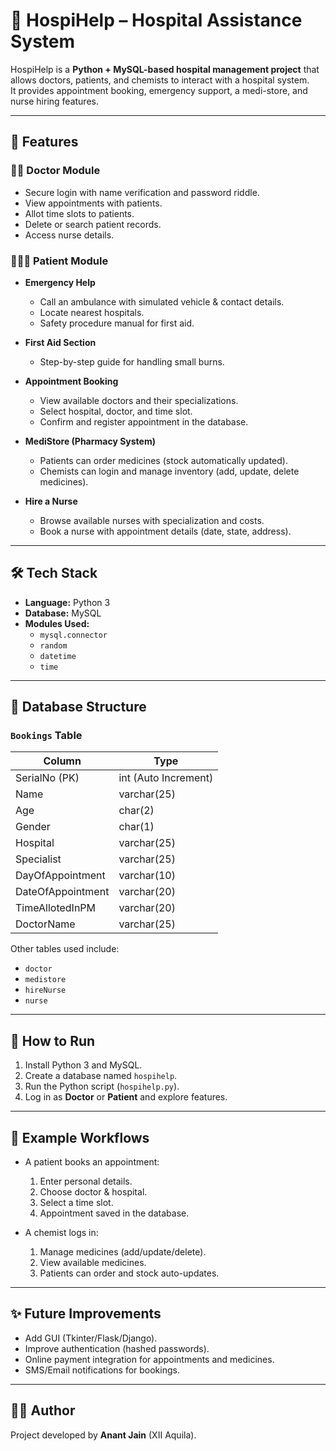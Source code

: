 # 🏥 HospiHelp – Hospital Assistance System

HospiHelp is a **Python + MySQL-based hospital management project** that allows doctors, patients, and chemists to interact with a hospital system.  
It provides appointment booking, emergency support, a medi-store, and nurse hiring features.

---

## 📌 Features

### 👨‍⚕️ Doctor Module
- Secure login with name verification and password riddle.
- View appointments with patients.
- Allot time slots to patients.
- Delete or search patient records.
- Access nurse details.

### 🧑‍🤝‍🧑 Patient Module
- **Emergency Help**  
  - Call an ambulance with simulated vehicle & contact details.  
  - Locate nearest hospitals.  
  - Safety procedure manual for first aid.  

- **First Aid Section**  
  - Step-by-step guide for handling small burns.

- **Appointment Booking**  
  - View available doctors and their specializations.  
  - Select hospital, doctor, and time slot.  
  - Confirm and register appointment in the database.  

- **MediStore (Pharmacy System)**  
  - Patients can order medicines (stock automatically updated).  
  - Chemists can login and manage inventory (add, update, delete medicines).  

- **Hire a Nurse**  
  - Browse available nurses with specialization and costs.  
  - Book a nurse with appointment details (date, state, address).  

---

## 🛠️ Tech Stack

- **Language:** Python 3  
- **Database:** MySQL  
- **Modules Used:**
  - `mysql.connector`
  - `random`
  - `datetime`
  - `time`  

---

## 📂 Database Structure

### `Bookings` Table
| Column             | Type          |
|---------------------|--------------|
| SerialNo (PK)       | int (Auto Increment) |
| Name                | varchar(25)  |
| Age                 | char(2)      |
| Gender              | char(1)      |
| Hospital            | varchar(25)  |
| Specialist          | varchar(25)  |
| DayOfAppointment    | varchar(10)  |
| DateOfAppointment   | varchar(20)  |
| TimeAllotedInPM     | varchar(20)  |
| DoctorName          | varchar(25)  |

Other tables used include:  
- `doctor`
- `medistore`
- `hireNurse`
- `nurse`

---

## 🚀 How to Run

1. Install Python 3 and MySQL.  
2. Create a database named `hospihelp`.  
3. Run the Python script (`hospihelp.py`).  
4. Log in as **Doctor** or **Patient** and explore features.  

---

## 📖 Example Workflows

- A patient books an appointment:  
  1. Enter personal details.  
  2. Choose doctor & hospital.  
  3. Select a time slot.  
  4. Appointment saved in the database.  

- A chemist logs in:  
  1. Manage medicines (add/update/delete).  
  2. View available medicines.  
  3. Patients can order and stock auto-updates.  

---

## ✨ Future Improvements
- Add GUI (Tkinter/Flask/Django).  
- Improve authentication (hashed passwords).  
- Online payment integration for appointments and medicines.  
- SMS/Email notifications for bookings.  

---

## 👨‍💻 Author
Project developed by **Anant Jain** (XII Aquila).  
